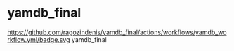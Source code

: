 # yamdb_final
https://github.com/ragozindenis/yamdb_final/actions/workflows/yamdb_workflow.yml/badge.svg
yamdb_final
